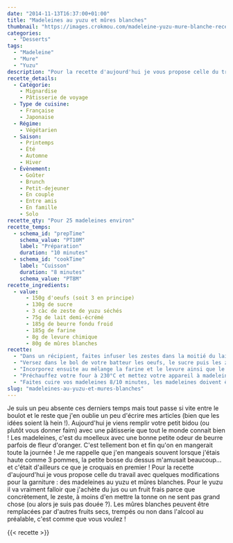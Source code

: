 ```yaml
---
date: "2014-11-13T16:37:00+01:00"
title: "Madeleines au yuzu et mûres blanches"
thumbnail: "https://images.crokmou.com/madeleine-yuzu-mure-blanche-recette-crokmou-blog-culinaire.jpg"
categories:
  - "Desserts"
tags:
  - "Madeleine"
  - "Mure"
  - "Yuzu"
description: "Pour la recette d'aujourd'hui je vous propose celle du travail avec quelques modifications pour la garniture : des madeleines au yuzu et mûres blanches."
recette_details:
  - Catégorie:
    - Mignardise
    - Pâtisserie de voyage
  - Type de cuisine:
    - Française
    - Japonaise
  - Régime:
    - Végétarien
  - Saison:
    - Printemps
    - Été
    - Automne
    - Hiver
  - Évènement:
    - Goûter
    - Brunch
    - Petit-dejeuner
    - En couple
    - Entre amis
    - En famille
    - Solo
recette_qty: "Pour 25 madeleines environ"
recette_temps:
  - schema_id: "prepTime"
    schema_value: "PT10M"
    label: "Préparation"
    duration: "10 minutes"
  - schema_id: "cookTime"
    label: "Cuisson"
    duration: "8 minutes"
    schema_value: "PT8M"
recette_ingredients:
  - value:
      - 150g d'oeufs (soit 3 en principe)
      - 130g de sucre
      - 3 càc de zeste de yuzu séchés
      - 75g de lait demi-écrémé
      - 185g de beurre fondu froid
      - 185g de farine
      - 8g de levure chimique
      - 80g de mûres blanches
recette:
  - "Dans un récipient, faites infuser les zestes dans la moitié du lait tiède pendant 10 minutes."
  - "Versez dans le bol de votre batteur les oeufs, le sucre puis les zestes de yuzu. Mélangez et ajoutez le beurre. Fouettez de nouveau mais pas trop non plus."
  - "Incorporez ensuite au mélange la farine et le levure ainsi que le reste du lait et les mûres blanches. Mélangez encore quelques instants."
  - "Préchauffez votre four à 230°C et mettez votre appareil à madeleines au frigo en attendant (le choc de température c'est ce qui vous fera de belles bosses)"
  - "Faites cuire vos madeleines 8/10 minutes, les madeleines doivent être dorées avec une jolie bosse. Laissez les refroidir sur une grille avant de déguster."
slug: "madeleines-au-yuzu-et-mures-blanches"
---
```


Je suis un peu absente ces derniers temps mais tout passe si vite entre le boulot et le reste que j'en oublie un peu d'écrire mes articles (bien que les idées soient là hein !). Aujourd'hui je viens remplir votre petit bidou (ou plutôt vous donner faim) avec une pâtisserie que tout le monde connait bien ! Les madeleines, c'est du moelleux avec une bonne petite odeur de beurre parfois de fleur d'oranger. C'est tellement bon et fin qu'on en mangerait toute la journée ! Je me rappelle que j'en mangeais souvent lorsque j'étais haute comme 3 pommes, la petite bosse du dessus m'amusait beaucoup... et c'était d'ailleurs ce que je croquais en premier ! Pour la recette d'aujourd'hui je vous propose celle du travail avec quelques modifications pour la garniture : des madeleines au yuzu et mûres blanches. Pour le yuzu il va vraiment falloir que j'achète du jus ou un fruit frais parce que concrètement, le zeste, à moins d'en mettre la tonne on ne sent pas grand chose (ou alors je suis pas douée ?). Les mûres blanches peuvent être remplacées par d'autres fruits secs, trempés ou non dans l'alcool au préalable, c'est comme que vous voulez !


{{< recette >}}

